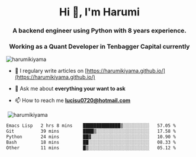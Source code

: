 <h1 align="center">Hi 👋, I'm Harumi</h1>
<h3 align="center">A backend engineer using <b>Python</b> with 8 years experience.</h3>
<h3 align="center">Working as a Quant Developer in <b>Tenbagger Capital</b> currently</h3>

<p align="left"> <img src="https://komarev.com/ghpvc/?username=harumikiyama" alt="harumikiyama" /> </p>


- 📝 I regulary write articles on [https://harumikiyama.github.io/](https://harumikiyama.github.io/)

- 💬 Ask me about **everything your want to ask**

- 📫 How to reach me **lucisu0720@hotmail.com**

<p>&nbsp;<img align="center" src="https://github-readme-stats.vercel.app/api?username=harumikiyama&show_icons=true" alt="harumikiyama" /></p>


<!--START_SECTION:waka-->

```txt
Emacs Lisp   2 hrs 8 mins    ██████████████▒░░░░░░░░░░   57.05 %
Git          39 mins         ████▒░░░░░░░░░░░░░░░░░░░░   17.58 %
Python       24 mins         ██▓░░░░░░░░░░░░░░░░░░░░░░   10.90 %
Bash         18 mins         ██░░░░░░░░░░░░░░░░░░░░░░░   08.33 %
Other        11 mins         █▒░░░░░░░░░░░░░░░░░░░░░░░   05.12 %
```

<!--END_SECTION:waka-->
